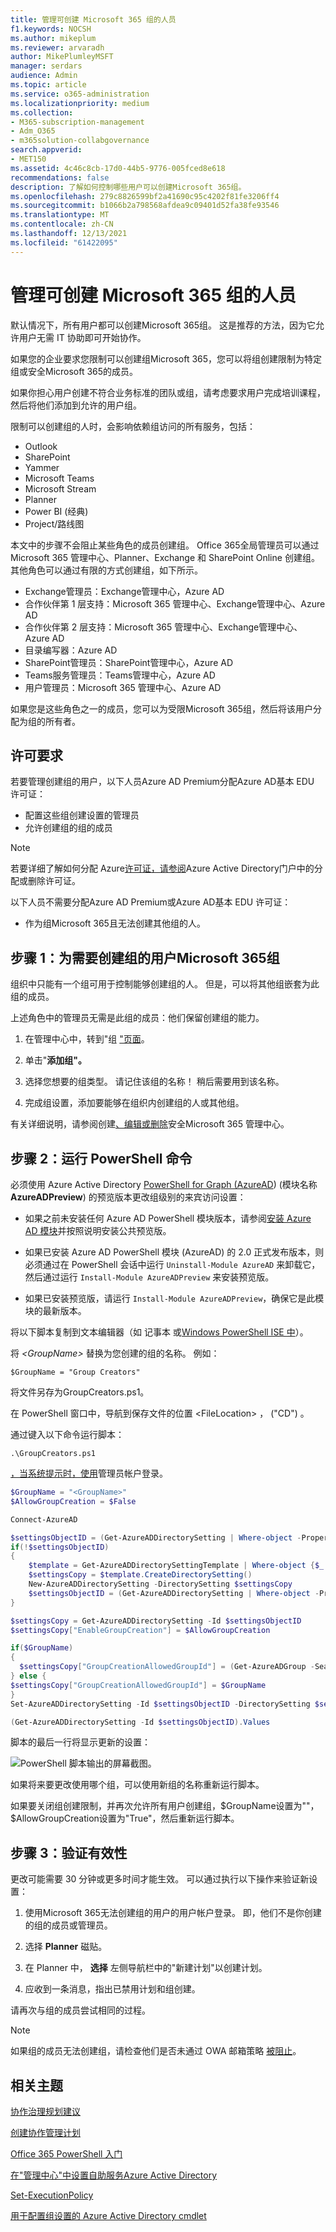 ```yaml
---
title: 管理可创建 Microsoft 365 组的人员
f1.keywords: NOCSH
ms.author: mikeplum
ms.reviewer: arvaradh
author: MikePlumleyMSFT
manager: serdars
audience: Admin
ms.topic: article
ms.service: o365-administration
ms.localizationpriority: medium
ms.collection:
- M365-subscription-management
- Adm_O365
- m365solution-collabgovernance
search.appverid:
- MET150
ms.assetid: 4c46c8cb-17d0-44b5-9776-005fced8e618
recommendations: false
description: 了解如何控制哪些用户可以创建Microsoft 365组。
ms.openlocfilehash: 279c8826599bf2a41690c95c4202f81fe3206ff4
ms.sourcegitcommit: b1066b2a798568afdea9c09401d52fa38fe93546
ms.translationtype: MT
ms.contentlocale: zh-CN
ms.lasthandoff: 12/13/2021
ms.locfileid: "61422095"
---
```

# <a name="manage-who-can-create-microsoft-365-groups"></a>管理可创建 Microsoft 365 组的人员

默认情况下，所有用户都可以创建Microsoft 365组。 这是推荐的方法，因为它允许用户无需 IT 协助即可开始协作。

如果您的企业要求您限制可以创建组Microsoft 365，您可以将组创建限制为特定组或安全Microsoft 365的成员。

如果你担心用户创建不符合业务标准的团队或组，请考虑要求用户完成培训课程，然后将他们添加到允许的用户组。

限制可以创建组的人时，会影响依赖组访问的所有服务，包括：

- Outlook
- SharePoint
- Yammer
- Microsoft Teams
- Microsoft Stream
- Planner
- Power BI (经典) 
- Project/路线图

本文中的步骤不会阻止某些角色的成员创建组。 Office 365全局管理员可以通过 Microsoft 365 管理中心、Planner、Exchange 和 SharePoint Online 创建组。 其他角色可以通过有限的方式创建组，如下所示。

- Exchange管理员：Exchange管理中心，Azure AD
- 合作伙伴第 1 层支持：Microsoft 365 管理中心、Exchange管理中心、Azure AD
- 合作伙伴第 2 层支持：Microsoft 365 管理中心、Exchange管理中心、Azure AD
- 目录编写器：Azure AD
- SharePoint管理员：SharePoint管理中心，Azure AD
- Teams服务管理员：Teams管理中心，Azure AD
- 用户管理员：Microsoft 365 管理中心、Azure AD

如果您是这些角色之一的成员，您可以为受限Microsoft 365组，然后将该用户分配为组的所有者。

## <a name="licensing-requirements"></a>许可要求

若要管理创建组的用户，以下人员Azure AD Premium分配Azure AD基本 EDU 许可证：

- 配置这些组创建设置的管理员
- 允许创建组的组的成员

> [!NOTE]
> 若要详细了解如何分配 Azure[许可证，请参阅](/azure/active-directory/fundamentals/license-users-groups)Azure Active Directory门户中的分配或删除许可证。

以下人员不需要分配Azure AD Premium或Azure AD基本 EDU 许可证：

- 作为组Microsoft 365且无法创建其他组的人。

## <a name="step-1-create-a-group-for-users-who-need-to-create-microsoft-365-groups"></a>步骤 1：为需要创建组的用户Microsoft 365组

组织中只能有一个组可用于控制能够创建组的人。 但是，可以将其他组嵌套为此组的成员。

上述角色中的管理员无需是此组的成员：他们保留创建组的能力。

1. 在管理中心中，转到"组 ["页面](https://admin.microsoft.com/adminportal/home#/groups)。

2. 单击"**添加组"。**

3. 选择您想要的组类型。 请记住该组的名称！ 稍后需要用到该名称。

4. 完成组设置，添加要能够在组织内创建组的人或其他组。

有关详细说明，请参阅创建[、编辑或删除](../admin/email/create-edit-or-delete-a-security-group.md)安全Microsoft 365 管理中心。

## <a name="step-2-run-powershell-commands"></a>步骤 2：运行 PowerShell 命令

必须使用 Azure Active Directory [PowerShell for Graph (AzureAD](/powershell/azure/active-directory/install-adv2))  (模块名称 **AzureADPreview**) 的预览版本更改组级别的来宾访问设置：

- 如果之前未安装任何 Azure AD PowerShell 模块版本，请参阅[安装 Azure AD 模块](/powershell/azure/active-directory/install-adv2?preserve-view=true&view=azureadps-2.0-preview)并按照说明安装公共预览版。

- 如果已安装 Azure AD PowerShell 模块 (AzureAD) 的 2.0 正式发布版本，则必须通过在 PowerShell 会话中运行 `Uninstall-Module AzureAD` 来卸载它，然后通过运行 `Install-Module AzureADPreview` 来安装预览版。

- 如果已安装预览版，请运行 `Install-Module AzureADPreview`，确保它是此模块的最新版本。

将以下脚本复制到文本编辑器（如 记事本 或[Windows PowerShell ISE 中](/powershell/scripting/components/ise/introducing-the-windows-powershell-ise)）。

将 *\<GroupName\>* 替换为您创建的组的名称。 例如：

`$GroupName = "Group Creators"`

将文件另存为GroupCreators.ps1。

在 PowerShell 窗口中，导航到保存文件的位置 \<FileLocation\> ， ("CD") 。

通过键入以下命令运行脚本：

`.\GroupCreators.ps1`

[，当系统提示时，使用](../enterprise/connect-to-microsoft-365-powershell.md#step-2-connect-to-azure-ad-for-your-microsoft-365-subscription)管理员帐户登录。

```PowerShell
$GroupName = "<GroupName>"
$AllowGroupCreation = $False

Connect-AzureAD

$settingsObjectID = (Get-AzureADDirectorySetting | Where-object -Property Displayname -Value "Group.Unified" -EQ).id
if(!$settingsObjectID)
{
    $template = Get-AzureADDirectorySettingTemplate | Where-object {$_.displayname -eq "group.unified"}
    $settingsCopy = $template.CreateDirectorySetting()
    New-AzureADDirectorySetting -DirectorySetting $settingsCopy
    $settingsObjectID = (Get-AzureADDirectorySetting | Where-object -Property Displayname -Value "Group.Unified" -EQ).id
}

$settingsCopy = Get-AzureADDirectorySetting -Id $settingsObjectID
$settingsCopy["EnableGroupCreation"] = $AllowGroupCreation

if($GroupName)
{
  $settingsCopy["GroupCreationAllowedGroupId"] = (Get-AzureADGroup -SearchString $GroupName).objectid
} else {
$settingsCopy["GroupCreationAllowedGroupId"] = $GroupName
}
Set-AzureADDirectorySetting -Id $settingsObjectID -DirectorySetting $settingsCopy

(Get-AzureADDirectorySetting -Id $settingsObjectID).Values
```

脚本的最后一行将显示更新的设置：

![PowerShell 脚本输出的屏幕截图。](../media/952cd982-5139-4080-9add-24bafca0830c.png)

如果将来要更改使用哪个组，可以使用新组的名称重新运行脚本。

如果要关闭组创建限制，并再次允许所有用户创建组，$GroupName设置为""，$AllowGroupCreation设置为"True"，然后重新运行脚本。

## <a name="step-3-verify-that-it-works"></a>步骤 3：验证有效性

更改可能需要 30 分钟或更多时间才能生效。 可以通过执行以下操作来验证新设置：

1. 使用Microsoft 365无法创建组的用户的用户帐户登录。 即，他们不是你创建的组的成员或管理员。

2. 选择 **Planner** 磁贴。

3. 在 Planner 中， **选择** 左侧导航栏中的"新建计划"以创建计划。

4. 应收到一条消息，指出已禁用计划和组创建。

请再次与组的成员尝试相同的过程。

> [!NOTE]
> 如果组的成员无法创建组，请检查他们是否未通过 OWA 邮箱策略 [被阻止](/powershell/module/exchange/set-owamailboxpolicy)。

## <a name="related-topics"></a>相关主题

[协作治理规划建议](collaboration-governance-overview.md#collaboration-governance-planning-recommendations)

[创建协作管理计划](collaboration-governance-first.md)

[Office 365 PowerShell 入门](../enterprise/getting-started-with-microsoft-365-powershell.md)

[在"管理中心"中设置自助服务Azure Active Directory](/azure/active-directory/users-groups-roles/groups-self-service-management)

[Set-ExecutionPolicy](/powershell/module/microsoft.powershell.security/set-executionpolicy)

[用于配置组设置的 Azure Active Directory cmdlet](/azure/active-directory/users-groups-roles/groups-settings-cmdlets)
